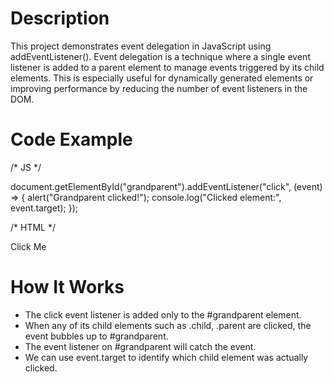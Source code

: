 # Description

This project demonstrates event delegation in JavaScript using addEventListener(). Event delegation is a technique where a single event listener is added to a parent element to manage events triggered by its child elements. This is especially useful for dynamically generated elements or improving performance by reducing the number of event listeners in the DOM.

# Code Example

/* JS */

document.getElementById("grandparent").addEventListener("click", (event) => {
  alert("Grandparent clicked!");
  console.log("Clicked element:", event.target);
});


/* HTML */

<div id="grandparent">
  <div class="parent">
    <div class="child">Click Me</div>
  </div>
</div>


# How It Works

- The click event listener is added only to the #grandparent element.
- When any of its child elements such as .child, .parent are clicked, the event bubbles up to #grandparent.
- The event listener on #grandparent will catch the event.
- We can use event.target to identify which child element was actually clicked.